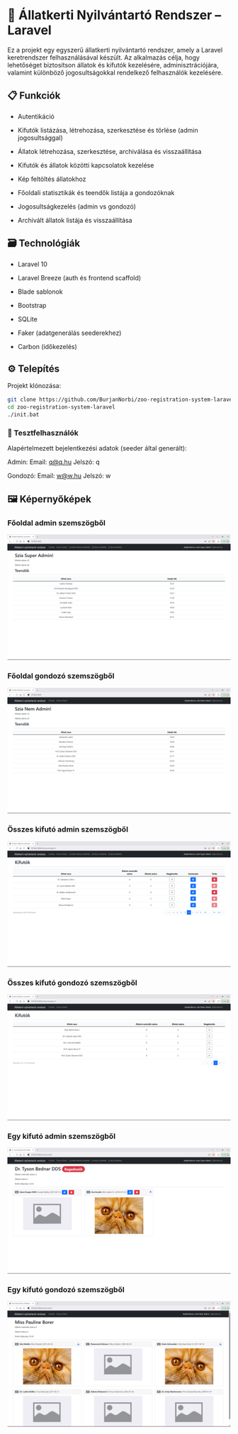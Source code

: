 # 🐾 Állatkerti Nyilvántartó Rendszer – Laravel

Ez a projekt egy egyszerű állatkerti nyilvántartó rendszer, amely a Laravel keretrendszer felhasználásával készült. Az alkalmazás célja, hogy lehetőséget biztosítson állatok és kifutók kezelésére, adminisztrációjára, valamint különböző jogosultságokkal rendelkező felhasználók kezelésére.

## 📋 Funkciók

-   Autentikáció

-   Kifutók listázása, létrehozása, szerkesztése és törlése (admin jogosultsággal)

-   Állatok létrehozása, szerkesztése, archiválása és visszaállítása

-   Kifutók és állatok közötti kapcsolatok kezelése

-   Kép feltöltés állatokhoz

-   Főoldali statisztikák és teendők listája a gondozóknak

-   Jogosultságkezelés (admin vs gondozó)

-   Archivált állatok listája és visszaállítása

## 🗃 Technológiák

-   Laravel 10

-   Laravel Breeze (auth és frontend scaffold)

-   Blade sablonok

-   Bootstrap

-   SQLite

-   Faker (adatgenerálás seederekhez)

-   Carbon (időkezelés)

## ⚙️ Telepítés

Projekt klónozása:

```bash
git clone https://github.com/BurjanNorbi/zoo-registration-system-laravel.git
cd zoo-registration-system-laravel
./init.bat
```

### 🧪 Tesztfelhasználók

Alapértelmezett bejelentkezési adatok (seeder által generált):

Admin:
Email: q@q.hu
Jelszó: q

Gondozó:
Email: w@w.hu
Jelszó: w

## 🖼️ Képernyőképek

### Főoldal admin szemszögből

![main page admin](/screenshots/main_page_admin.png)

### Főoldal gondozó szemszögből

![main page user](/screenshots/main_page_user.png)

### Összes kifutó admin szemszögből

![enclosures page admin](/screenshots/enclosures_page_admin.png)

### Összes kifutó gondozó szemszögből

![enclosures page user](/screenshots/enclosures_page_user.png)

### Egy kifutó admin szemszögből

![enclosure page admin](/screenshots/enclosure_page_admin.png)

### Egy kifutó gondozó szemszögből

![enclosure page user](/screenshots/enclosure_page_user.png)
